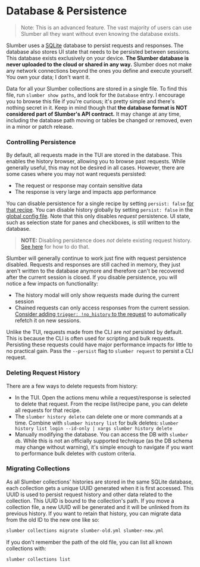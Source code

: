 # Database & Persistence

> Note: This is an advanced feature. The vast majority of users can use Slumber all they want without even knowing the database exists.

Slumber uses a [SQLite](https://www.sqlite.org/) database to persist requests and responses. The database also stores UI state that needs to be persisted between sessions. This database exists exclusively on your device. **The Slumber database is never uploaded to the cloud or shared in any way.** Slumber does not make any network connections beyond the ones you define and execute yourself. You own your data; I don't want it.

Data for all your Slumber collections are stored in a single file. To find this file, run `slumber show paths`, and look for the `Database` entry. I encourage you to browse this file if you're curious; it's pretty simple and there's nothing secret in it. Keep in mind though that **the database format is NOT considered part of Slumber's API contract.** It may change at any time, including the database path moving or tables be changed or removed, even in a minor or patch release.

### Controlling Persistence

By default, all requests made in the TUI are stored in the database. This enables the history browser, allowing you to browse past requests. While generally useful, this may not be desired in all cases. However, there are some cases where you may not want requests persisted:

- The request or response may contain sensitive data
- The response is very large and impacts app performance

You can disable persistence for a single recipe by setting `persist: false` [for that recipe](../api/request_collection/request_recipe.md#recipe-fields). You can disable history globally by setting `persist: false` in the [global config file](../api/configuration/index.md). Note that this only disables _request_ persistence. UI state, such as selection state for panes and checkboxes, is still written to the database.

> **NOTE:** Disabling persistence does _not_ delete existing request history. [See here](#deleting-request-history) for how to do that.

Slumber will generally continue to work just fine with request persistence disabled. Requests and responses are still cached in memory, they just aren't written to the database anymore and therefore can't be recovered after the current session is closed. If you disable persistence, you will notice a few impacts on functionality:

- The history modal will only show requests made during the current session
- Chained requests can only access responses from the current session. [Consider adding `trigger: !no_history` to the request](../api/request_collection/chain_source.md#chain-request-trigger) to automatically refetch it on new sessions.

Unlike the TUI, requests made from the CLI are _not_ persisted by default. This is because the CLI is often used for scripting and bulk requests. Persisting these requests could have major performance impacts for little to no practical gain. Pass the `--persist` flag to `slumber request` to persist a CLI request.

### Deleting Request History

There are a few ways to delete requests from history:

- In the TUI. Open the actions menu while a request/response is selected to delete that request. From the recipe list/recipe pane, you can delete all requests for that recipe.
- The `slumber history delete` can delete one or more commands at a time. Combine with `slumber history list` for bulk deletes: `slumber history list login --id-only | xargs slumber history delete`
- Manually modifying the database. You can access the DB with `slumber db`. While this is not an officially supported technique (as the DB schema may change without warning), it's simple enough to navigate if you want to performance bulk deletes with custom criteria.

### Migrating Collections

As all Slumber collections' histories are stored in the same SQLite database, each collection gets a unique UUID generated when it is first accessed. This UUID is used to persist request history and other data related to the collection. This UUID is bound to the collection's path. If you move a collection file, a new UUID will be generated and it will be unlinked from its previous history. If you want to retain that history, you can migrate data from the old ID to the new one like so:

```sh
slumber collections migrate slumber-old.yml slumber-new.yml
```

If you don't remember the path of the old file, you can list all known collections with:

```sh
slumber collections list
```

